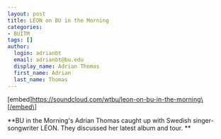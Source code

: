 ```yaml
---
layout: post
title: LÉON on BU in the Morning
categories:
- BUITM
tags: []
author:
  login: adrianbt
  email: adrianbt@bu.edu
  display_name: Adrian Thomas
  first_name: Adrian
  last_name: Thomas
---
```

\[embed\]https://soundcloud.com/wtbu/leon-on-bu-in-the-morning\[/embed\]

**BU in the Morning's Adrian Thomas caught up with Swedish singer-songwriter LÉON. They discussed her latest album and tour. **